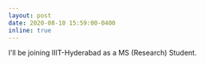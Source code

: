 ```yaml
---
layout: post
date: 2020-08-10 15:59:00-0400
inline: true
---
```


I'll be joining IIIT-Hyderabad as a MS (Research) Student.